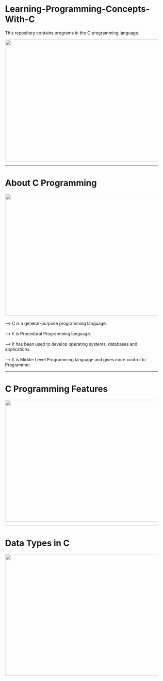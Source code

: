 # Learning-Programming-Concepts-With-C
This repository contains programs in the C programming language.

<img src="https://github.com/madhurimarawat/Learning-Programming-Concepts-With-C/assets/105432776/1a5ed510-e769-4f8d-9f73-e53bc738d14b" height=400 width=650>

---

# About C Programming

<img src="https://github.com/madhurimarawat/Data-structure-using-C/assets/105432776/c8b5fda5-7d9d-4c27-97c0-4fdf3f384a1e" height=400 width=650 > <br><br>
--> C is a general-purpose programming language.<br><br>
--> It is Procedural Programming language.<br><br>
--> It has been used to develop operating systems, databases and applications.<br><br>
--> It is Middle Level Programming language and gives more control to Programmer.

---

# C Programming Features

<img src="https://i.ytimg.com/vi/9NKiDjvS5uQ/maxresdefault.jpg" height=400 width=650>

---
# Data Types in C

<img src="https://th.bing.com/th/id/R.63f096ec4d86431aa7d876eed5cfd90b?rik=qkSHFbpW48OdAQ&riu=http%3a%2f%2fwww.atnyla.com%2flibrary%2fimages-tutorials%2fdatatypes-in-c-programming.PNG&ehk=Ukv2RGhTTkgROK0rfQ9PsXIrJPd9V%2bJZlYPF%2fWv8cuU%3d&risl=&pid=ImgRaw&r=0" height=400 width=650>
